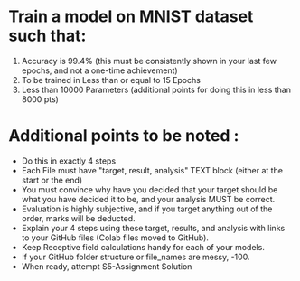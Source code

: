 # Train a model on MNIST dataset such that:
1. Accuracy is 99.4% (this must be consistently shown in your last few epochs, and not a one-time achievement)
2. To be trained in Less than or equal to 15 Epochs
3. Less than 10000 Parameters (additional points for doing this in less than 8000 pts)

# Additional points to be noted :
- Do this in exactly 4 steps
- Each File must have "target, result, analysis" TEXT block (either at the start or the end)
- You must convince why have you decided that your target should be what you have decided it to be, and your analysis MUST be correct. 
- Evaluation is highly subjective, and if you target anything out of the order, marks will be deducted. 
- Explain your 4 steps using these target, results, and analysis with links to your GitHub files (Colab files moved to GitHub). 
- Keep Receptive field calculations handy for each of your models. 
- If your GitHub folder structure or file_names are messy, -100. 
- When ready, attempt S5-Assignment Solution
